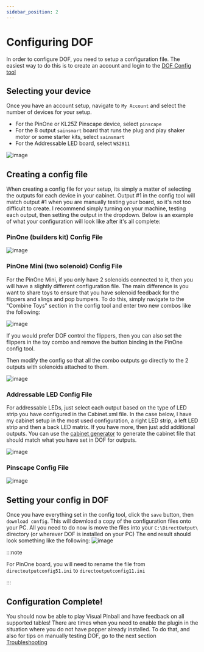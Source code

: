 ```yaml
---
sidebar_position: 2
---
```


# Configuring DOF

In order to configure DOF, you need to setup a configuration file. The easiest way to do this is to create an account and login to the [DOF Config tool](http://configtool.vpuniverse.com/login.php) 

## Selecting your device
Once you have an account setup, navigate to ```My Account``` and select the number of devices for your setup.
 - For the PinOne or KL25Z Pinscape device, select ```pinscape```
 - For the 8 output ```sainsmart``` board that runs the plug and play shaker motor or some starter kits, select ```sainsmart```
 - For the Addressable LED board, select ```WS2811```
 
![image](./img/DOF-config-1.png)

## Creating a config file

When creating a config file for your setup, its simply a matter of selecting the outputs for each device in your cabinet. Output #1 in the config tool will match output #1 when you are manually testing your board, so it's not too difficult to create. I recommend simply turning on your machine, testing each output, then setting the output in the dropdown. Below is an example of what your configuration will look like after it's all complete:

### PinOne (builders kit) Config File
![image](./img/DOF-config-4.png)

### PinOne Mini (two solenoid) Config File

For the PinOne Mini, if you only have 2 solenoids connected to it, then you will have a slightly different configuration file. The main difference is you want to share toys to ensure that you have solenoid feedback for the flippers and slings and pop bumpers. To do this, simply navigate to the "Combine Toys" section in the config tool and enter two new combos like the following:

![image](./img/DOF-config-5.png)

If you would prefer DOF control the flippers, then you can also set the flippers in the toy combo and remove the button binding in the PinOne config tool.

Then modify the config so that all the combo outputs go directly to the 2 outputs with solenoids attached to them.

![image](./img/DOF-config-6.png)

### Addressable LED Config File

For addressable LEDs, just select each output based on the type of LED strip you have configured in the Cabinet.xml file. In the case below, I have my cabinet setup in the most used configuration, a right LED strip, a left LED strip and then a back LED matrix. If you have more, then just add additional outputs. You can use the [cabinet generator](../AddressableLED/cabinetGenerator) to generate the cabinet file that should match what you have set in DOF for outputs.

![image](./img/DOF-config-7.png)

### Pinscape Config File
![image](./img/DOF-config-2.png)

## Setting your config in DOF

Once you have everything set in the config tool, click the ```save``` button, then ```download config```. This will download a copy of the configuration files onto your PC. All you need to do now is move the files into your ```C:\DirectOutput\``` directory (or wherever DOF is installed on your PC) The end result should look something like the following:
![image](./img/DOF-config-3.png)


:::note

For PinOne board, you will need to rename the file from `directoutputconfig51.ini` to `directoutputconfig11.ini`

:::


## Configuration Complete!

You should now be able to play Visual Pinball and have feedback on all supported tables! There are times when you need to enable the plugin in the situation where you do not have popper already installed. To do that, and also for tips on manually testing DOF, go to the next section [Troubleshooting](./troubleshooting)